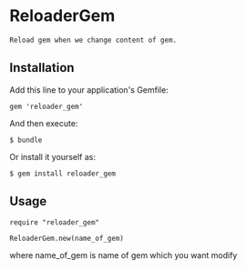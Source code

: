 # ReloaderGem

    Reload gem when we change content of gem.

## Installation

Add this line to your application's Gemfile:

    gem 'reloader_gem'

And then execute:

    $ bundle

Or install it yourself as:

    $ gem install reloader_gem

## Usage

    require "reloader_gem"

    ReloaderGem.new(name_of_gem)

where name_of_gem is name of gem which you want modify
